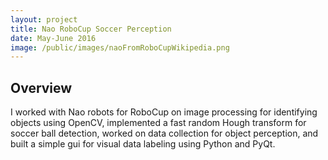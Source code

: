 ```yaml
---
layout: project
title: Nao RoboCup Soccer Perception
date: May-June 2016
image: /public/images/naoFromRoboCupWikipedia.png
---
```


## Overview
I worked with Nao robots for RoboCup on image processing for identifying objects using OpenCV, implemented a fast random Hough transform for soccer ball detection, worked on data collection for object perception, and built a simple gui for visual data labeling using Python and PyQt.